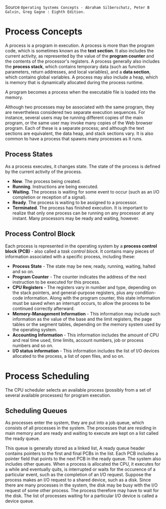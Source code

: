 Source `Operating Systems Concepts - Abraham Silberschatz, Peter B Galvin, Greg Gagne : Eighth Edition.`
# Process Concepts
A process is a program in execution. A process is more than the program code, which is sometimes known as the **text section**. It also includes
 the current activity, as represented by the value of the **program counter** and the contents of the processor's registers. A process 
 generally also includes the **process stack**, which contains temporary data (such as function parameters, return addresses, and local variables),
 and a **data section**, which contains global variables. A process may also include a heap, which is memory that is dynamically allocated
 during the process runtime.
 
 A program becomes a process when the executable file is loaded into the memory.
 
 Although two processes may be associated with the same program, they are nevertheless considered two separate execution sequences.
 For instance, several users may be running different copies of the main program, or the same user may invoke many copies of the Web browser
 program. Each of these is a separate process; and although the text sections are equivalent, the data heap, and stack sections vary.
 It is also common to have a process that spawns many processes as it runs. 
 
 ## Process States
 As a process executes, it changes state. The state of the process is defined by the current activity of the process.
 * **New**. The process being created.
 * **Running**. Instructions are being executed.
 * **Waiting**. The process is waiting for some event to occur (such as an I/O completion or reception of a signal).
 * **Ready**. The process is waiting to be assigned to a processor.
 * **Terminated**. The process has finished execution.
 It is important to realize that only one process can be running on any processor at any instant. Many processors may be ready and 
 waiting, however. 
 
 
 ## Process Control Block
 Each process is represented in the operating system by a **process control block (PCB)** - also called a *task control block*. It 
 contains many pieces of information associated with a specific process, including these:
 * **Process State** - The state may be new, ready, running, waiting, halted and so on.
 * **Program Counter** - The counter indicates the address of the next instruction to be executed for this process.
 * **CPU Registers** - The registers vary in number and type, depending on the stack pointers, and general-purpose registers, plus any condition-code information.
 Along with the program counter, this state information must be saved when an interrupt occurs, to allow the process to be 
 continued correctly afterward.
 * **Memory-Management Information** - This information may include such information as the value of the base and the limit registers,
 the page tables or the segment tables, depending on the memory system used by the operating system.
 * **Accounting Information** - This information includes the amount of CPU and real time used, time limits, account numbers, job or process numbers and so on.
 * **I/O status information** - This information includes the list of I/O devices allocated to the process, a list of open files, and so on.
 
 # Process Scheduling
 The CPU scheduler selects an available process (possibly from a set of several available processes) for program execution.
 ## Scheduling Queues
 As processes enter the system, they are put into a job queue, which consists of all processes in the system. The processes that are
 residing in main memory and are ready and waiting to execute are kept on a list called the ready queue. 
 
 This queue is generally stored as a linked list, A ready queue header contains pointers to the first and final PCBs in the list. Each
 PCB includes a pointer field that points to the next PCB in the ready queue.
 The system also includes other queues. When a process is allocated the CPU, it executes for a while and eventually quits, is interrupted
  or waits for the occurence of a particular event, such as the completion of an I/O request. Suppose the process makes an I/O request to 
  a shared device, such as a disk. Since there are many processes in the system, the disk may be busy with the I/O request of some other 
  process. The process therefore may have to wait for the disk. The list of processes waiting for a particular I/O device is called a device queue.
  
  

 
 
